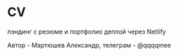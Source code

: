 # CV
лэндинг с резюме и портфолио
деплой через Netlify

Автор - Мартюшев Александр, телеграм - @qqqqmee
